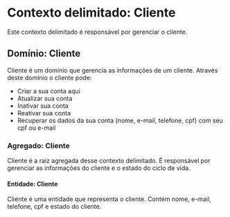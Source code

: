 # Contexto delimitado: Cliente
Este contexto delimitado é responsável por gerenciar o cliente.
## Domínio: Cliente
Cliente é um domínio que gerencia as informações de um cliente.
Através deste domínio o cliente pode:
- Criar a sua conta aqui
- Atualizar sua conta
- Inativar sua conta
- Reativar sua conta
- Recuperar os dados da sua conta (nome, e-mail, telefone, cpf) com seu cpf ou e-mail

### Agregado: Cliente
Cliente é a raiz agregada desse contexto delimitado. É responsável por gerenciar as informações do cliente e
o estado do ciclo de vida.
#### Entidade: Cliente
Cliente é uma entidade que representa o cliente. Contém nome, e-mail, telefone, cpf e estado do cliente.